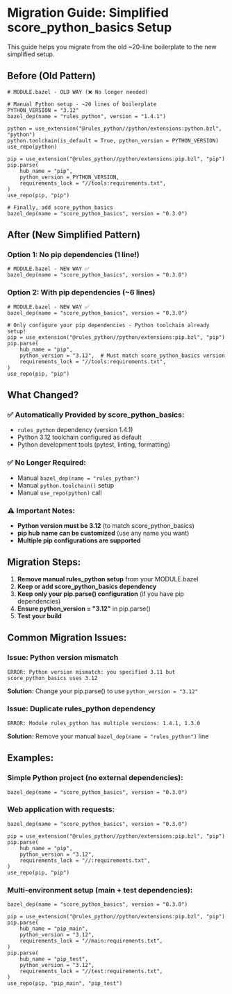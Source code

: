 # Migration Guide: Simplified score_python_basics Setup

This guide helps you migrate from the old ~20-line boilerplate to the new simplified setup.

## Before (Old Pattern)

```starlark
# MODULE.bazel - OLD WAY (❌ No longer needed)

# Manual Python setup - ~20 lines of boilerplate
PYTHON_VERSION = "3.12"
bazel_dep(name = "rules_python", version = "1.4.1")

python = use_extension("@rules_python//python/extensions:python.bzl", "python")
python.toolchain(is_default = True, python_version = PYTHON_VERSION)
use_repo(python)

pip = use_extension("@rules_python//python/extensions:pip.bzl", "pip")
pip.parse(
    hub_name = "pip",
    python_version = PYTHON_VERSION,
    requirements_lock = "//tools:requirements.txt",
)
use_repo(pip, "pip")

# Finally, add score_python_basics
bazel_dep(name = "score_python_basics", version = "0.3.0")
```

## After (New Simplified Pattern)

### Option 1: No pip dependencies (1 line!)
```starlark
# MODULE.bazel - NEW WAY ✅
bazel_dep(name = "score_python_basics", version = "0.3.0")
```

### Option 2: With pip dependencies (~6 lines)
```starlark
# MODULE.bazel - NEW WAY ✅
bazel_dep(name = "score_python_basics", version = "0.3.0")

# Only configure your pip dependencies - Python toolchain already setup!
pip = use_extension("@rules_python//python/extensions:pip.bzl", "pip")
pip.parse(
    hub_name = "pip",
    python_version = "3.12",  # Must match score_python_basics version
    requirements_lock = "//tools:requirements.txt",
)
use_repo(pip, "pip")
```

## What Changed?

### ✅ Automatically Provided by score_python_basics:
- `rules_python` dependency (version 1.4.1)
- Python 3.12 toolchain configured as default
- Python development tools (pytest, linting, formatting)

### ✅ No Longer Required:
- Manual `bazel_dep(name = "rules_python")` 
- Manual `python.toolchain()` setup
- Manual `use_repo(python)` call

### ⚠️ Important Notes:
- **Python version must be 3.12** (to match score_python_basics)
- **pip hub name can be customized** (use any name you want)
- **Multiple pip configurations are supported**

## Migration Steps:

1. **Remove manual rules_python setup** from your MODULE.bazel
2. **Keep or add score_python_basics dependency**
3. **Keep only your pip.parse() configuration** (if you have pip dependencies)
4. **Ensure python_version = "3.12"** in pip.parse()
5. **Test your build**

## Common Migration Issues:

### Issue: Python version mismatch
```
ERROR: Python version mismatch: you specified 3.11 but score_python_basics uses 3.12
```
**Solution:** Change your pip.parse() to use `python_version = "3.12"`

### Issue: Duplicate rules_python dependency
```
ERROR: Module rules_python has multiple versions: 1.4.1, 1.3.0
```
**Solution:** Remove your manual `bazel_dep(name = "rules_python")` line

## Examples:

### Simple Python project (no external dependencies):
```starlark
bazel_dep(name = "score_python_basics", version = "0.3.0")
```

### Web application with requests:
```starlark
bazel_dep(name = "score_python_basics", version = "0.3.0")

pip = use_extension("@rules_python//python/extensions:pip.bzl", "pip")
pip.parse(
    hub_name = "pip",
    python_version = "3.12",
    requirements_lock = "//:requirements.txt",
)
use_repo(pip, "pip")
```

### Multi-environment setup (main + test dependencies):
```starlark
bazel_dep(name = "score_python_basics", version = "0.3.0")

pip = use_extension("@rules_python//python/extensions:pip.bzl", "pip")
pip.parse(
    hub_name = "pip_main",
    python_version = "3.12",
    requirements_lock = "//main:requirements.txt",
)
pip.parse(
    hub_name = "pip_test", 
    python_version = "3.12",
    requirements_lock = "//test:requirements.txt",
)
use_repo(pip, "pip_main", "pip_test")
```